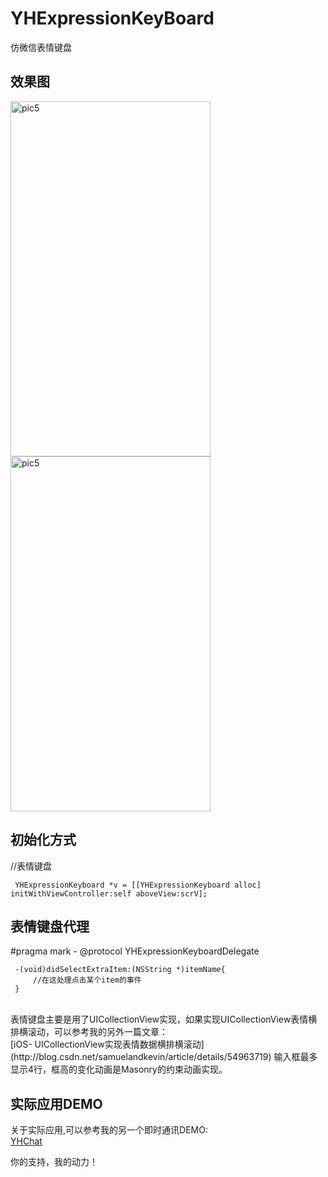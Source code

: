 # YHExpressionKeyBoard
仿微信表情键盘
## 效果图
<img src="http://img.blog.csdn.net/20170214170540043?watermark/2/text/aHR0cDovL2Jsb2cuY3Nkbi5uZXQvc2FtdWVsYW5ka2V2aW4=/font/5a6L5L2T/fontsize/400/fill/I0JBQkFCMA==/dissolve/70/gravity/Center" width = "320" height = "568" alt="pic5" 
align=center /> <img src="http://img.blog.csdn.net/20170401084424393?watermark/2/text/aHR0cDovL2Jsb2cuY3Nkbi5uZXQvc2FtdWVsYW5ka2V2aW4=/font/5a6L5L2T/fontsize/400/fill/I0JBQkFCMA==/dissolve/70/gravity/Center" width = "320" height = "568" alt="pic5" 
align=center /></br>


## 初始化方式 
//表情键盘 <br>
```
 YHExpressionKeyboard *v = [[YHExpressionKeyboard alloc] initWithViewController:self aboveView:scrV];
```

 ## 表情键盘代理 
#pragma mark - @protocol YHExpressionKeyboardDelegate <br>
```
 -(void)didSelectExtraItem:(NSString *)itemName{ 
     //在这处理点击某个item的事件
 }
```
 
<br>
表情键盘主要是用了UICollectionView实现，如果实现UICollectionView表情横排横滚动，可以参考我的另外一篇文章：</br>
[iOS- UICollectionView实现表情数据横排横滚动](http://blog.csdn.net/samuelandkevin/article/details/54963719)
输入框最多显示4行，框高的变化动画是Masonry的约束动画实现。

## 实际应用DEMO
关于实际应用,可以参考我的另一个即时通讯DEMO:</br>
[YHChat](https://github.com/samuelandkevin/YHChat)
<p>你的支持，我的动力！</p>
